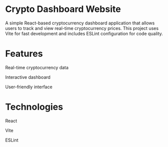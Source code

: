 # Crypto Dashboard Website
A simple React-based cryptocurrency dashboard application that allows users to track and view real-time cryptocurrency prices. This project uses Vite for fast development and includes ESLint configuration for code quality.

# Features
Real-time cryptocurrency data

Interactive dashboard

User-friendly interface

# Technologies

React

Vite

ESLint
